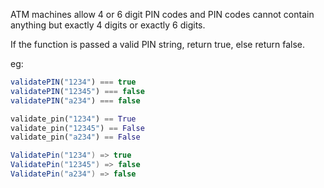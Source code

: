 ATM machines allow 4 or 6 digit PIN codes and PIN codes cannot contain anything but exactly 4 digits or exactly 6 digits. 


If the function is passed a valid PIN string, return true, else return false.


eg: 
```javascript
validatePIN("1234") === true
validatePIN("12345") === false
validatePIN("a234") === false
```
```python
validate_pin("1234") == True
validate_pin("12345") == False
validate_pin("a234") == False
```
```csharp
ValidatePin("1234") => true
ValidatePin("12345") => false
ValidatePin("a234") => false
```